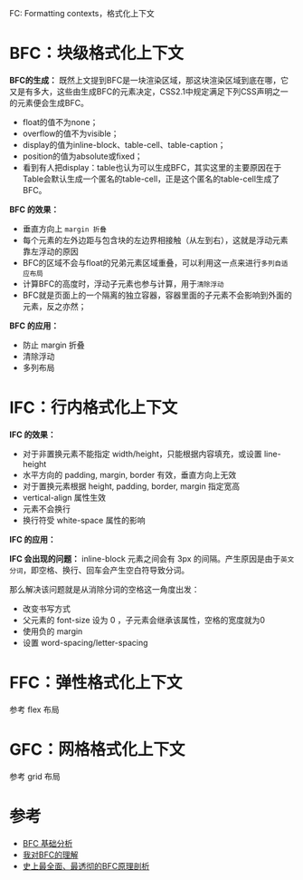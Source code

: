 FC: Formatting contexts，格式化上下文

# BFC：块级格式化上下文
**BFC的生成：**
既然上文提到BFC是一块渲染区域，那这块渲染区域到底在哪，它又是有多大，这些由生成BFC的元素决定，CSS2.1中规定满足下列CSS声明之一的元素便会生成BFC。
- float的值不为none；
- overflow的值不为visible；
- display的值为inline-block、table-cell、table-caption；
- position的值为absolute或fixed；
- 看到有人把display：table也认为可以生成BFC，其实这里的主要原因在于Table会默认生成一个匿名的table-cell，正是这个匿名的table-cell生成了BFC。

**BFC 的效果：**
- 垂直方向上 `margin 折叠`
- 每个元素的左外边距与包含块的左边界相接触（从左到右），这就是浮动元素靠左浮动的原因
- BFC的区域不会与float的兄弟元素区域重叠，可以利用这一点来进行`多列自适应布局`
- 计算BFC的高度时，浮动子元素也参与计算，用于`清除浮动`
- BFC就是页面上的一个隔离的独立容器，容器里面的子元素不会影响到外面的元素，反之亦然；

**BFC 的应用：**
- 防止 margin 折叠
- 清除浮动
- 多列布局

# IFC：行内格式化上下文
**IFC 的效果：**
- 对于非置换元素不能指定 width/height，只能根据内容填充，或设置 line-height
- 水平方向的 padding, margin, border 有效，垂直方向上无效
- 对于置换元素根据 height, padding, border, margin 指定宽高
- vertical-align 属性生效
- 元素不会换行
- 换行符受 white-space 属性的影响

**IFC 的应用：**

**IFC 会出现的问题：**
inline-block 元素之间会有 3px 的间隔。产生原因是由于`英文分词`，即空格、换行、回车会产生空白符导致分词。

那么解决该问题就是从消除分词的空格这一角度出发：
- 改变书写方式 <div></div><div></div>
- 父元素的 font-size 设为 0 ，子元素会继承该属性，空格的宽度就为0
- 使用负的 margin
- 设置 word-spacing/letter-spacing

# FFC：弹性格式化上下文
参考 flex 布局

# GFC：网格格式化上下文
参考 grid 布局

# 参考
- [BFC 基础分析](http://www.cnblogs.com/asheng2016/p/7281784.html)
- [我对BFC的理解](https://www.jianshu.com/p/76484dff1cb5)
- [史上最全面、最透彻的BFC原理剖析](https://github.com/zuopf769/notebook/blob/master/fe/BFC%E5%8E%9F%E7%90%86%E5%89%96%E6%9E%90/README.md)